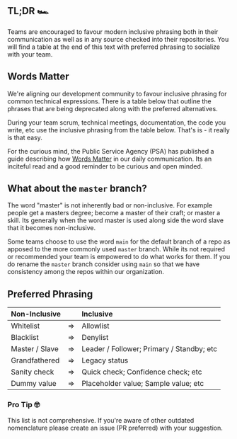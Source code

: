## TL;DR 🏎️

Teams are encouraged to favour modern inclusive phrasing both in their communication as well as in any source checked into their repositories. You will find a table at the end of this text with preferred phrasing to socialize with your team.

## Words Matter

We're aligning our development community to favour inclusive phrasing for common technical expressions. There is a table below that outline the phrases that are being deprecated along with the preferred alternatives.

During your team scrum, technical meetings, documentation, the code you write, etc use the inclusive phrasing from the table below. That's is - it really is that easy.

For the curious mind, the Public Service Agency (PSA) has published a guide describing how [Words Matter](https://www2.gov.bc.ca/assets/gov/careers/all-employees/working-with-others/words-matter.pdf) in our daily communication. Its an inciteful read and a good reminder to be curious and open minded.

## What about the `master` branch?

The word "master" is not inherently bad or non-inclusive. For example people get a masters degree; become a master of their craft; or master a skill. Its generally when the word master is used along side the word slave that it becomes non-inclusive.

Some teams choose to use the word `main` for the default branch of a repo as apposed to the more commonly used `master` branch. While its not required or recommended your team is empowered to do what works for them. If you do rename the `master` branch consider using `main` so that we have consistency among the repos within our organization. 

## Preferred Phrasing

| Non-Inclusive  |    | Inclusive |
| :------------- |:--:| :-------- |
| Whitelist      | => | Allowlist |
| Blacklist      | => | Denylist |
| Master / Slave | => | Leader / Follower; Primary / Standby; etc |
| Grandfathered  | => | Legacy status |
| Sanity check   | => | Quick check; Confidence check; etc |
| Dummy value    | => | Placeholder value; Sample value; etc |

### Pro Tip 🤓

This list is not comprehensive. If you're aware of other outdated nomenclature please create an issue (PR preferred) with your suggestion.
